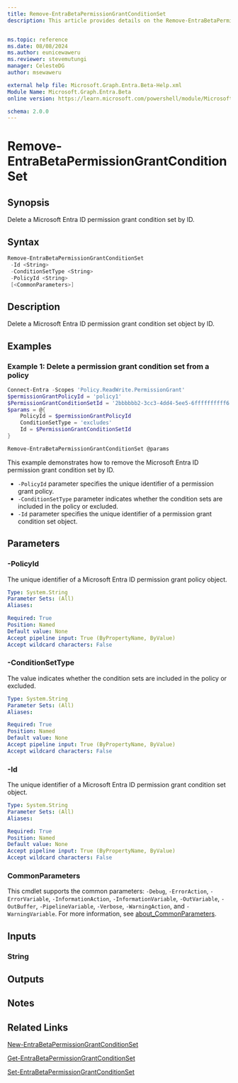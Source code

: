 ```yaml
---
title: Remove-EntraBetaPermissionGrantConditionSet
description: This article provides details on the Remove-EntraBetaPermissionGrantConditionSet command.


ms.topic: reference
ms.date: 08/08/2024
ms.author: eunicewaweru
ms.reviewer: stevemutungi
manager: CelesteDG
author: msewaweru

external help file: Microsoft.Graph.Entra.Beta-Help.xml
Module Name: Microsoft.Graph.Entra.Beta
online version: https://learn.microsoft.com/powershell/module/Microsoft.Graph.Entra.Beta/Remove-EntraBetaPermissionGrantConditionSet

schema: 2.0.0
---
```


# Remove-EntraBetaPermissionGrantConditionSet

## Synopsis

Delete a Microsoft Entra ID permission grant condition set by ID.

## Syntax

```powershell
Remove-EntraBetaPermissionGrantConditionSet 
 -Id <String> 
 -ConditionSetType <String> 
 -PolicyId <String>
 [<CommonParameters>]
```

## Description

Delete a Microsoft Entra ID permission grant condition set object by ID.

## Examples

### Example 1: Delete a permission grant condition set from a policy

```powershell
Connect-Entra -Scopes 'Policy.ReadWrite.PermissionGrant'
$permissionGrantPolicyId = 'policy1'
$PermissionGrantConditionSetId = '2bbbbbb2-3cc3-4dd4-5ee5-6ffffffffff6'
$params = @{
    PolicyId = $permissionGrantPolicyId
    ConditionSetType = 'excludes'
    Id = $PermissionGrantConditionSetId
}

Remove-EntraBetaPermissionGrantConditionSet @params
```

This example demonstrates how to remove the Microsoft Entra ID permission grant condition set by ID.

- `-PolicyId` parameter specifies the unique identifier of a permission grant policy.
- `-ConditionSetType` parameter indicates whether the condition sets are included in the policy or excluded.
- `-Id` parameter specifies the unique identifier of a permission grant condition set object.

## Parameters

### -PolicyId

The unique identifier of a Microsoft Entra ID permission grant policy object.

```yaml
Type: System.String
Parameter Sets: (All)
Aliases:

Required: True
Position: Named
Default value: None
Accept pipeline input: True (ByPropertyName, ByValue)
Accept wildcard characters: False
```

### -ConditionSetType

The value indicates whether the condition sets are included in the policy or excluded.

```yaml
Type: System.String
Parameter Sets: (All)
Aliases:

Required: True
Position: Named
Default value: None
Accept pipeline input: True (ByPropertyName, ByValue)
Accept wildcard characters: False
```

### -Id

The unique identifier of a Microsoft Entra ID permission grant condition set object.

```yaml
Type: System.String
Parameter Sets: (All)
Aliases:

Required: True
Position: Named
Default value: None
Accept pipeline input: True (ByPropertyName, ByValue)
Accept wildcard characters: False
```

### CommonParameters

This cmdlet supports the common parameters: `-Debug`, `-ErrorAction`, `-ErrorVariable`, `-InformationAction`, `-InformationVariable`, `-OutVariable`, `-OutBuffer`, `-PipelineVariable`, `-Verbose`, `-WarningAction`, and `-WarningVariable`. For more information, see [about_CommonParameters](https://go.microsoft.com/fwlink/?LinkID=113216).

## Inputs

### String

## Outputs

## Notes

## Related Links

[New-EntraBetaPermissionGrantConditionSet](New-EntraBetaPermissionGrantConditionSet.md)

[Get-EntraBetaPermissionGrantConditionSet](Get-EntraBetaPermissionGrantConditionSet.md)

[Set-EntraBetaPermissionGrantConditionSet](Set-EntraBetaPermissionGrantConditionSet.md)
